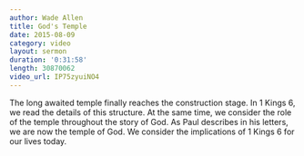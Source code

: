 ```yaml
---
author: Wade Allen
title: God's Temple
date: 2015-08-09
category: video
layout: sermon
duration: '0:31:58' 
length: 30870062
video_url: IP75zyuiNO4
---
```


The long awaited temple finally reaches the construction stage. In 1 Kings 6, we read the details of this structure. At the same time, we consider the role of the temple throughout the story of God. As Paul describes in his letters, we are now the temple of God. We consider the implications of 1 Kings 6 for our lives today.
